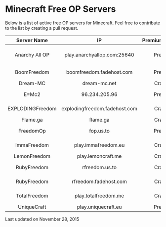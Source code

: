 # Minecraft Free OP Servers
Below is a list of active free OP servers for Minecraft. Feel free to contribute to the list by creating a pull request.

|    Server Name   |               IP              | Premium/Cracked |         Instant OP        |   Griefing  |
|:----------------:|:-----------------------------:|:---------------:|:-------------------------:|:-----------:|
|  Anarchy All OP  |  play.anarchyallop.com:25640  |     Premium     | No, registration required | Not allowed |
|    BoomFreedom   |    boomfreedom.fadehost.com   |     Premium     |            No             | Not allowed |
|     Dream-MC     |          dream-mc.net         |     Cracked     |            Yes            |   Allowed   |
|       E=Mc2      |         96.234.205.96         |     Premium     |            Yes            | Not allowed |
| EXPLODINGFreedom | explodingfreedom.fadehost.com |     Cracked     |    No, given by others    | Not allowed |
|     Flame.ga     |            flame.ga           |     Cracked     |            Yes            |   Allowed   |
|     FreedomOp    |           fop.us.to           |     Premium     |            Yes            | Not allowed |
|    ImmaFreedom   |      play.immafreedom.eu      |     Cracked     |    No, given by others    | Not allowed |
|   LemonFreedom   |       play.lemoncraft.me      |     Cracked     |            Yes            |   Unknown   |
|    RubyFreedom   |         rfreedom.us.to        |     Cracked     |    No, given by others    |   Unknown   |
|    RubyFreedom   |     rfreedom.fadehost.com     |     Cracked     |    No, given by others    |   Unknown   |
|   TotalFreedom   |      play.totalfreedom.me     |     Cracked     |    No, given by others    | Not allowed |
|    UniqueCraft   |      play.uniquecraft.eu      |     Premium     |            Yes            |   Allowed   |

Last updated on November 28, 2015
